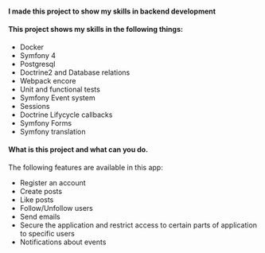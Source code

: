 #### I made this project to show my skills in backend development

#### This project shows my skills in the following things: 
* Docker
* Symfony 4
* Postgresql
* Doctrine2 and Database relations
* Webpack encore
* Unit and functional tests
* Symfony Event system
* Sessions
* Doctrine Lifycycle callbacks
* Symfony Forms
* Symfony translation

#### What is this project and what can you do.

The following features are available in this app: 
* Register an account
* Create posts
* Like posts
* Follow/Unfollow users
* Send emails
* Secure the application and restrict access to certain parts of application to specific users
* Notifications about events

